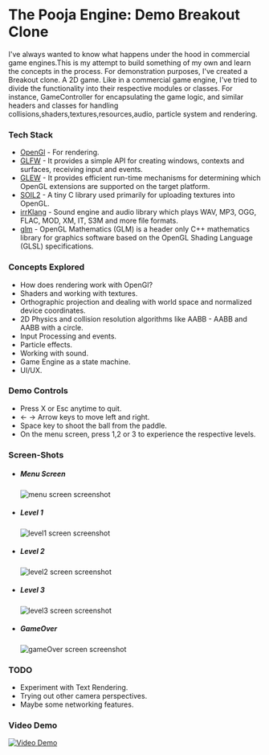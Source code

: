 # The Pooja Engine: Demo Breakout Clone

I've always wanted to know what happens under the hood in commercial game engines.This is my attempt to build something of my own and learn the concepts in the process. For demonstration purposes, I've created a Breakout clone. A 2D game. Like in a commercial game engine, I've tried to divide the functionality into their respective modules or classes. For instance, GameController for encapsulating the game logic, and similar headers and classes for handling collisions,shaders,textures,resources,audio, particle system and rendering.
                                              
### Tech Stack

  - [OpenGl](https://www.opengl.org/) - For rendering.
  - [GLFW](https://www.glfw.org/) - It provides a simple API for creating windows, contexts and surfaces, receiving input and events.
  - [GLEW](http://glew.sourceforge.net/) - It provides efficient run-time mechanisms for determining which OpenGL extensions are supported on the target platform.
  - [SOIL2](https://github.com/SpartanJ/SOIL2) - A tiny C library used primarily for uploading textures into OpenGL.
  - [irrKlang](https://www.ambiera.com/irrklang/) - Sound engine and audio library which plays WAV, MP3, OGG, FLAC, MOD, XM, IT, S3M and more file formats.
  - [glm](https://glm.g-truc.net/0.9.9/index.html) - OpenGL Mathematics (GLM) is a header only C++ mathematics library for graphics software based on the OpenGL Shading Language (GLSL) specifications.

### Concepts Explored
- How does rendering work with OpenGl?
- Shaders and working with textures.
- Orthographic projection and dealing with world space and normalized device coordinates.
- 2D Physics and collision resolution algorithms like AABB - AABB and AABB with a circle.
- Input Processing and events.
- Particle effects.
- Working with sound.
- Game Engine as a state machine.
- UI/UX.

### Demo Controls
- Press X or Esc anytime to quit.
- ← →   Arrow keys to move left and right.
- Space key to shoot the ball from the paddle.
- On the menu screen, press 1,2 or 3 to experience the respective levels.
  
### Screen-Shots
- ##### Menu Screen

    ![menu screen screenshot](https://i.imgur.com/scmMgi1.jpg)
    
- ##### Level 1

    ![level1 screen screenshot](https://i.imgur.com/MUbFGSd.jpg)
    
- ##### Level 2

    ![level2 screen screenshot](https://i.imgur.com/eGgVYwm.jpg)
    
- ##### Level 3

    ![level3 screen screenshot](https://i.imgur.com/zBrTdSp.jpg)

- ##### GameOver

    ![gameOver screen screenshot](https://i.imgur.com/vVtUEGQ.jpg)
    
### TODO
 - Experiment with Text Rendering.
 - Trying out other camera perspectives.
 - Maybe some networking features.

### Video Demo
[![Video Demo](http://img.youtube.com/vi/d8WLhm5T4W4/0.jpg)](http://www.youtube.com/watch?v=d8WLhm5T4W4 "Video Demo")
 

    
